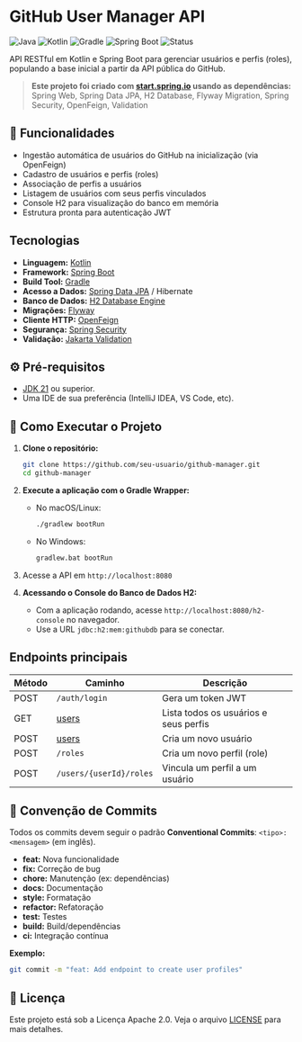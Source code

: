 # GitHub User Manager API

![Java](https://img.shields.io/badge/Java-17%2B-blue.svg)
![Kotlin](https://img.shields.io/badge/Kotlin-1.9%2B-blueviolet.svg)
![Gradle](https://img.shields.io/badge/Gradle-8.8-green.svg)
![Spring Boot](https://img.shields.io/badge/Spring_Boot-3.3.1-brightgreen.svg)
![Status](https://img.shields.io/badge/status-em%20desenvolvimento-yellow.svg)

API RESTful em Kotlin e Spring Boot para gerenciar usuários e perfis (roles), populando a base inicial a partir da API pública do GitHub.

> **Este projeto foi criado com [start.spring.io](https://start.spring.io/) usando as dependências:**  
> Spring Web, Spring Data JPA, H2 Database, Flyway Migration, Spring Security, OpenFeign, Validation

## 🚀 Funcionalidades

- Ingestão automática de usuários do GitHub na inicialização (via OpenFeign)
- Cadastro de usuários e perfis (roles)
- Associação de perfis a usuários
- Listagem de usuários com seus perfis vinculados
- Console H2 para visualização do banco em memória
- Estrutura pronta para autenticação JWT

## Tecnologias

- **Linguagem:** [Kotlin](https://kotlinlang.org/)
- **Framework:** [Spring Boot](https://spring.io/projects/spring-boot)
- **Build Tool:** [Gradle](https://gradle.org/)
- **Acesso a Dados:** [Spring Data JPA](https://spring.io/projects/spring-data-jpa) / Hibernate
- **Banco de Dados:** [H2 Database Engine](https://www.h2database.com/html/main.html)
- **Migrações:** [Flyway](https://flywaydb.org/)
- **Cliente HTTP:** [OpenFeign](https://spring.io/projects/spring-cloud-openfeign)
- **Segurança:** [Spring Security](https://spring.io/projects/spring-security)
- **Validação:** [Jakarta Validation](https://jakarta.ee/specifications/bean-validation/)

## ⚙️ Pré-requisitos

- [JDK 21](https://www.oracle.com/java/technologies/javase/jdk17-archive-downloads.html) ou superior.
- Uma IDE de sua preferência (IntelliJ IDEA, VS Code, etc).

## 🏁 Como Executar o Projeto

1. **Clone o repositório:**
    ```bash
    git clone https://github.com/seu-usuario/github-manager.git
    cd github-manager
    ```

2. **Execute a aplicação com o Gradle Wrapper:**
    - No macOS/Linux:
        ```bash
        ./gradlew bootRun
        ```
    - No Windows:
        ```bash
        gradlew.bat bootRun
        ```

3. Acesse a API em `http://localhost:8080`

4. **Acessando o Console do Banco de Dados H2:**
    - Com a aplicação rodando, acesse `http://localhost:8080/h2-console` no navegador.
    - Use a URL `jdbc:h2:mem:githubdb` para se conectar.

## Endpoints principais

| Método | Caminho                   | Descrição                                      |
|--------|---------------------------|------------------------------------------------|
| POST   | `/auth/login`             | Gera um token JWT  |
| GET    | [users](http://_vscodecontentref_/0)                  | Lista todos os usuários e seus perfis          |
| POST   | [users](http://_vscodecontentref_/1)                  | Cria um novo usuário                           |
| POST   | `/roles`                  | Cria um novo perfil (role)                     |
| POST   | `/users/{userId}/roles`   | Vincula um perfil a um usuário                 |

## 📝 Convenção de Commits

Todos os commits devem seguir o padrão **Conventional Commits**: `<tipo>: <mensagem>` (em inglês).

- **feat:** Nova funcionalidade
- **fix:** Correção de bug
- **chore:** Manutenção (ex: dependências)
- **docs:** Documentação
- **style:** Formatação
- **refactor:** Refatoração
- **test:** Testes
- **build:** Build/dependências
- **ci:** Integração contínua

**Exemplo:**
```bash
git commit -m "feat: Add endpoint to create user profiles"
```

## 📄 Licença

Este projeto está sob a Licença Apache 2.0. Veja o arquivo [LICENSE](LICENSE) para mais detalhes.